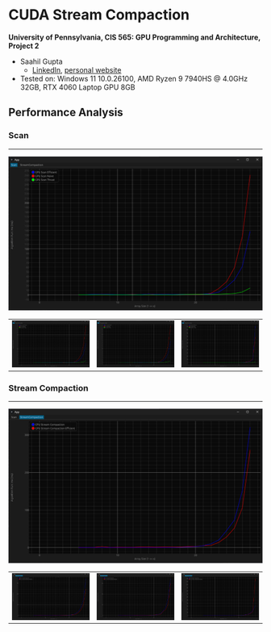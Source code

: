 CUDA Stream Compaction
======================

**University of Pennsylvania, CIS 565: GPU Programming and Architecture, Project 2**

* Saahil Gupta
  * [LinkedIn](https://www.linkedin.com/in/saahil-g), [personal website](https://www.saahil-gupta.com)
* Tested on: Windows 11 10.0.26100, AMD Ryzen 9 7940HS @ 4.0GHz 32GB, RTX 4060 Laptop GPU 8GB

## Performance Analysis

### Scan

---

<div align="center">

![scan_256_block_size](img/scan_256.png)

<table>
  <tr>
    <td><img src="img/scan_128.png" width="400"></td>
    <td><img src="img/scan_512.png" width="400"></td>
    <td><img src="img/scan_1024.png" width="400"></td>
  </tr>
</table>

</div>

### Stream Compaction

---

<div align="center">

![compact_256_block_size](img/compact_256.png)

<table>
  <tr>
    <td><img src="img/compact_128.png" width="400"></td>
    <td><img src="img/compact_512.png" width="400"></td>
    <td><img src="img/compact_1024.png" width="400"></td>
  </tr>
</table>

</div>